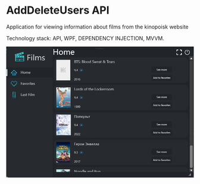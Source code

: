 # AddDeleteUsers API

Application for viewing information about films from the kinopoisk website

Technology stack: API, WPF, DEPENDENCY INJECTION, MVVM.

![Preview](./materials/HOME.png)